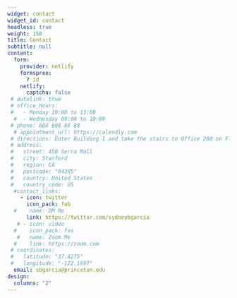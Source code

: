 ```yaml
---
widget: contact
widget_id: contact
headless: true
weight: 150
title: Contact
subtitle: null
content:
  form:
    provider: netlify
    formspree:
      ? id
    netlify:
      captcha: false
 # autolink: true
 # office_hours:
 #   - Monday 10:00 to 13:00
  #  - Wednesday 09:00 to 10:00
 # phone: 888 888 88 88
  # appointment_url: https://calendly.com
 # directions: Enter Building 1 and take the stairs to Office 200 on Floor 2
 # address:
 #   street: 450 Serra Mall
 #   city: Stanford
 #   region: CA
 #   postcode: "94305"
 #   country: United States
 #   country_code: US
  #contact_links:
    - icon: twitter
      icon_pack: fab
  #    name: DM Me
      link: https://twitter.com/sydneybgarcia
   # - icon: video
  #    icon_pack: fas
   #   name: Zoom Me
  #    link: https://zoom.com
 # coordinates:
 #   latitude: "37.4275"
 #   longitude: "-122.1697"
  email: sbgarcia@princeton.edu
design:
  columns: "2"
---
```

